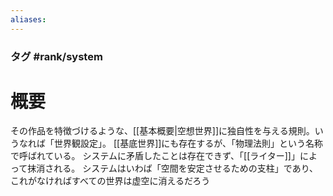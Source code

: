 ```yaml
---
aliases:
---
```

### タグ #rank/system
# 概要
その作品を特徴づけるような、[[基本概要|空想世界]]に独自性を与える規則。いうなれば「世界観設定」。
[[基底世界]]にも存在するが、「物理法則」という名称で呼ばれている。
システムに矛盾したことは存在できず、「[[ライター]]」によって抹消される。
システムはいわば「空間を安定させるための支柱」であり、これがなければすべての世界は虚空に消えるだろう